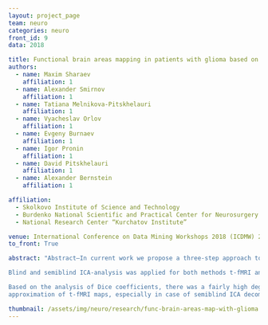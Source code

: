 ```yaml
---
layout: project_page
team: neuro
categories: neuro
front_id: 9
data: 2018

title: Functional brain areas mapping in patients with glioma based on resting-State fMRI data decomposition
authors:
  - name: Maxim Sharaev
    affiliation: 1
  - name: Alexander Smirnov
    affiliation: 1
  - name: Tatiana Melnikova-Pitskhelauri
    affiliation: 1
  - name: Vyacheslav Orlov
    affiliation: 1
  - name: Evgeny Burnaev
    affiliation: 1
  - name: Igor Pronin
    affiliation: 1
  - name: David Pitskhelauri
    affiliation: 1
  - name: Alexander Bernstein
    affiliation: 1

affiliation:
  - Skolkovo Institute of Science and Technology
  - Burdenko National Scientific and Practical Center for Neurosurgery
  - National Research Center “Kurchatov Institute”

venue: International Conference on Data Mining Workshops 2018 (ICDMW) 2018)
to_front: True

abstract: "Abstract—In current work we propose a three-step approach to automatic and efficient functional brain areas mapping as well demonstrate in case studies on three patients with gliomas the potential applicability of constrained source separation technique (semiblind Independent Component Analysis, ICA) to brain networks discovery and the similarity of task-based-fMRI (t-fMRI) and resting state-fMRI (rs-fMRI) results.

Blind and semiblind ICA-analysis was applied for both methods t-fMRI and rs-fMRI. To measure similarity between spatial maps we used Dice coefficient, which shows the ratio of overlapping voxels and all active voxels in two compared maps for each patient.

Based on the analysis of Dice coefficients, there was a fairly high degree of overlap between the t-fMRI active areas, Broca and Wernicke and the language network obtained from rs-fMRI. The degree of motor areas overlap with sensorimotor network is less pronounced, but the activation sites correspond to anatomical landmarks — a complex of central gyri and supplementary motor area. In general, in comparisons of the functional brain areas obtained with t-fMRI and rs-fMRI, there is a greater specificity of semiblind ICA compared to blind ICA. Resting-state networks of interest (motor and language) discovered by rs-fMRI highly correlate with t-fMRI reference and are located in anticipated anatomical regions. As a result, rs-fMRI maps seem as a good
approximation of t-fMRI maps, especially in case of semiblind ICA decomposition. We hope that further our research of individual changes in sensorimotor and language networks based on functional rs-MRI will allow predicting the activity of neural network architectures and non-invasive mapping of functional areas for preoperative planning."

thumbnail: /assets/img/neuro/research/func-brain-areas-map-with-glioma.png
---
```

